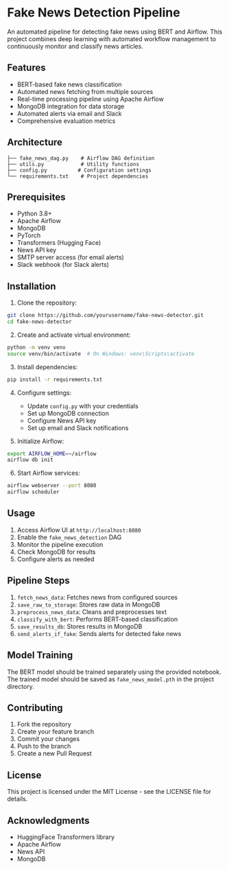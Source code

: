 # Fake News Detection Pipeline

An automated pipeline for detecting fake news using BERT and Airflow. This project combines deep learning with automated workflow management to continuously monitor and classify news articles.

## Features

- BERT-based fake news classification
- Automated news fetching from multiple sources
- Real-time processing pipeline using Apache Airflow
- MongoDB integration for data storage
- Automated alerts via email and Slack
- Comprehensive evaluation metrics

## Architecture

```
├── fake_news_dag.py    # Airflow DAG definition
├── utils.py            # Utility functions
├── config.py          # Configuration settings
└── requirements.txt    # Project dependencies
```

## Prerequisites

- Python 3.8+
- Apache Airflow
- MongoDB
- PyTorch
- Transformers (Hugging Face)
- News API key
- SMTP server access (for email alerts)
- Slack webhook (for Slack alerts)

## Installation

1. Clone the repository:
```bash
git clone https://github.com/yourusername/fake-news-detector.git
cd fake-news-detector
```

2. Create and activate virtual environment:
```bash
python -m venv venv
source venv/bin/activate  # On Windows: venv\Scripts\activate
```

3. Install dependencies:
```bash
pip install -r requirements.txt
```

4. Configure settings:
   - Update `config.py` with your credentials
   - Set up MongoDB connection
   - Configure News API key
   - Set up email and Slack notifications

5. Initialize Airflow:
```bash
export AIRFLOW_HOME=~/airflow
airflow db init
```

6. Start Airflow services:
```bash
airflow webserver --port 8080
airflow scheduler
```

## Usage

1. Access Airflow UI at `http://localhost:8080`
2. Enable the `fake_news_detection` DAG
3. Monitor the pipeline execution
4. Check MongoDB for results
5. Configure alerts as needed

## Pipeline Steps

1. `fetch_news_data`: Fetches news from configured sources
2. `save_raw_to_storage`: Stores raw data in MongoDB
3. `preprocess_news_data`: Cleans and preprocesses text
4. `classify_with_bert`: Performs BERT-based classification
5. `save_results_db`: Stores results in MongoDB
6. `send_alerts_if_fake`: Sends alerts for detected fake news

## Model Training

The BERT model should be trained separately using the provided notebook. The trained model should be saved as `fake_news_model.pth` in the project directory.

## Contributing

1. Fork the repository
2. Create your feature branch
3. Commit your changes
4. Push to the branch
5. Create a new Pull Request

## License

This project is licensed under the MIT License - see the LICENSE file for details.

## Acknowledgments

- HuggingFace Transformers library
- Apache Airflow
- News API
- MongoDB 